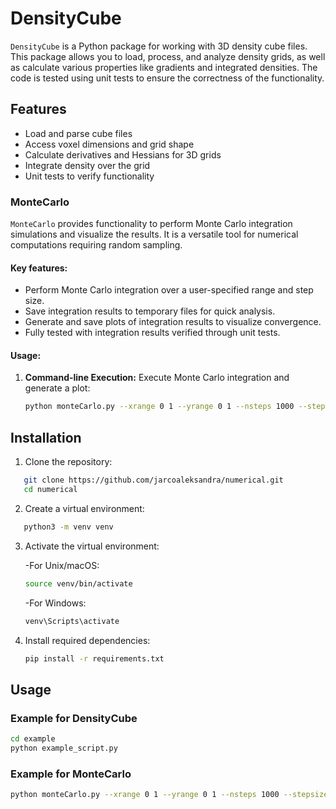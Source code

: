 # DensityCube

`DensityCube` is a Python package for working with 3D density cube files. This package allows you to load, process, and analyze density grids, as well as calculate various properties like gradients and integrated densities. The code is tested using unit tests to ensure the correctness of the functionality.

## Features
- Load and parse cube files
- Access voxel dimensions and grid shape
- Calculate derivatives and Hessians for 3D grids
- Integrate density over the grid
- Unit tests to verify functionality

### MonteCarlo
`MonteCarlo` provides functionality to perform Monte Carlo integration simulations and visualize the results. It is a versatile tool for numerical computations requiring random sampling.

#### Key features:
- Perform Monte Carlo integration over a user-specified range and step size.
- Save integration results to temporary files for quick analysis.
- Generate and save plots of integration results to visualize convergence.
- Fully tested with integration results verified through unit tests.

#### Usage:
1. **Command-line Execution:**
   Execute Monte Carlo integration and generate a plot:
   ```bash
   python monteCarlo.py --xrange 0 1 --yrange 0 1 --nsteps 1000 --stepsize 100
   ```


## Installation
1. Clone the repository:
```bash
   git clone https://github.com/jarcoaleksandra/numerical.git
   cd numerical
```

2. Create a virtual environment:
```bash
   python3 -m venv venv
```

3. Activate the virtual environment:

   -For Unix/macOS:
   ```bash
   source venv/bin/activate
   ```	
   	
   -For Windows:
   ```bash
   venv\Scripts\activate
   ```
4. Install required dependencies:
	```bash
	pip install -r requirements.txt
	```
## Usage
### Example for DensityCube
```bash
cd example
python example_script.py
```

### Example for MonteCarlo
```bash
python monteCarlo.py --xrange 0 1 --yrange 0 1 --nsteps 1000 --stepsize 100
```

